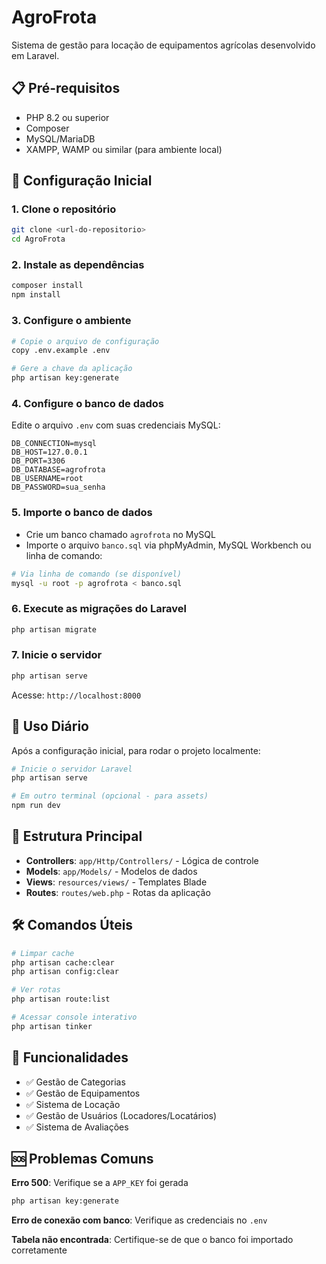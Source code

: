 # AgroFrota

Sistema de gestão para locação de equipamentos agrícolas desenvolvido em Laravel.

## 📋 Pré-requisitos

- PHP 8.2 ou superior
- Composer
- MySQL/MariaDB
- XAMPP, WAMP ou similar (para ambiente local)

## 🚀 Configuração Inicial

### 1. Clone o repositório
```bash
git clone <url-do-repositorio>
cd AgroFrota
```

### 2. Instale as dependências
```bash
composer install
npm install
```

### 3. Configure o ambiente
```bash
# Copie o arquivo de configuração
copy .env.example .env

# Gere a chave da aplicação
php artisan key:generate
```

### 4. Configure o banco de dados
Edite o arquivo `.env` com suas credenciais MySQL:

```env
DB_CONNECTION=mysql
DB_HOST=127.0.0.1
DB_PORT=3306
DB_DATABASE=agrofrota
DB_USERNAME=root
DB_PASSWORD=sua_senha
```

### 5. Importe o banco de dados
- Crie um banco chamado `agrofrota` no MySQL
- Importe o arquivo `banco.sql` via phpMyAdmin, MySQL Workbench ou linha de comando:

```bash
# Via linha de comando (se disponível)
mysql -u root -p agrofrota < banco.sql
```

### 6. Execute as migrações do Laravel
```bash
php artisan migrate
```

### 7. Inicie o servidor
```bash
php artisan serve
```

Acesse: `http://localhost:8000`

## 🔄 Uso Diário

Após a configuração inicial, para rodar o projeto localmente:

```bash
# Inicie o servidor Laravel
php artisan serve

# Em outro terminal (opcional - para assets)
npm run dev
```

## 📁 Estrutura Principal

- **Controllers**: `app/Http/Controllers/` - Lógica de controle
- **Models**: `app/Models/` - Modelos de dados
- **Views**: `resources/views/` - Templates Blade
- **Routes**: `routes/web.php` - Rotas da aplicação

## 🛠️ Comandos Úteis

```bash
# Limpar cache
php artisan cache:clear
php artisan config:clear

# Ver rotas
php artisan route:list

# Acessar console interativo
php artisan tinker
```

## 📝 Funcionalidades

- ✅ Gestão de Categorias
- ✅ Gestão de Equipamentos
- ✅ Sistema de Locação
- ✅ Gestão de Usuários (Locadores/Locatários)
- ✅ Sistema de Avaliações

## 🆘 Problemas Comuns

**Erro 500**: Verifique se a `APP_KEY` foi gerada
```bash
php artisan key:generate
```

**Erro de conexão com banco**: Verifique as credenciais no `.env`

**Tabela não encontrada**: Certifique-se de que o banco foi importado corretamente
